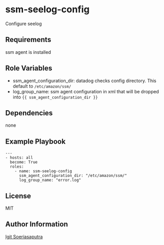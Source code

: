 # ssm-seelog-config

Configure seelog

## Requirements

ssm agent is installed

## Role Variables
- ssm_agent_configuration_dir: datadog checks config directory.
  This default to `/etc/amazon/ssm/`
- log_group_name: ssm agent configuration in xml that will be dropped into `{{ ssm_agent_configuration_dir }}`

## Dependencies

none

## Example Playbook

```
---
- hosts: all
  become: True
  roles:
    - name: ssm-seelog-config
      ssm_agent_configuration_dir: "/etc/amazon/ssm/"
      log_group_name: "error.log"
```

## License

MIT

## Author Information

[Igit Soeriasaputra](https://github.com/radengoots)
